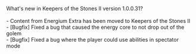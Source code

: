 What's new in Keepers of the Stones II version 1.0.0.31?<br />
<br />- Content from Energium Extra has been moved to Keepers of the Stones II
<br />- [Bugfix] Fixed a bug that caused the energy core to not drop out of the golem
<br />- [Bugfix] Fixed a bug where the player could use abilities in spectator mode